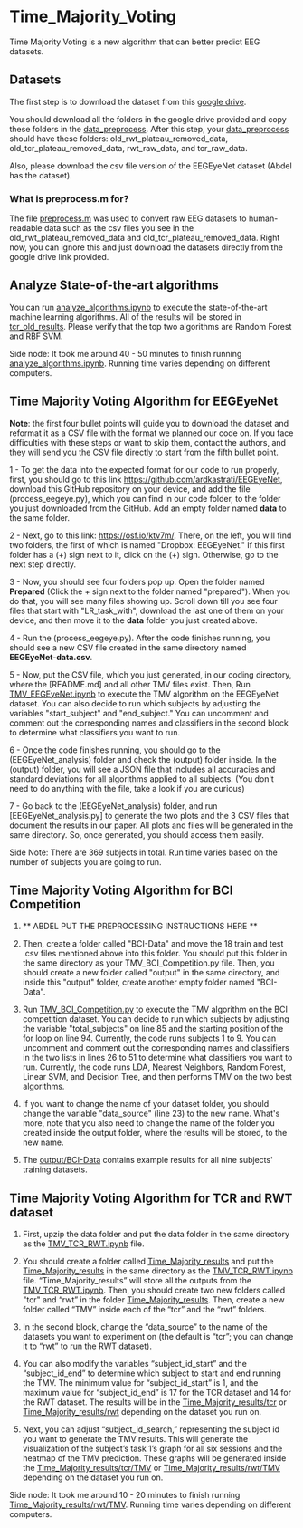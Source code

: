 # Time_Majority_Voting
Time Majority Voting is a new algorithm that can better predict EEG datasets. 

## Datasets

The first step is to download the dataset from this [google drive](https://drive.google.com/drive/u/1/folders/1dM5Lk2oBpfJrz6ByfYemG9eNkKJxpsAj).

You should download all the folders in the google drive provided and copy these folders in the [data_preprocess](data_preprocess). After this step, your [data_preprocess](data_preprocess) should have these folders: old_rwt_plateau_removed_data, old_tcr_plateau_removed_data, rwt_raw_data, and tcr_raw_data.

Also, please download the csv file version of the EEGEyeNet dataset (Abdel has the dataset).

### What is preprocess.m for?
The file [preprocess.m](data_preprocess/preprocess.m) was used to convert raw EEG datasets to human-readable data such as the csv files you see in the old_rwt_plateau_removed_data and old_tcr_plateau_removed_data. Right now, you can ignore this and just download the datasets directly from the google drive link provided.

## Analyze State-of-the-art algorithms

You can run [analyze_algorithms.ipynb](analyze_algorithms.ipynb) to execute the state-of-the-art machine learning algorithms. All of the results will be stored in [tcr_old_results](tcr_old_results). Please verify that the top two algorithms are Random Forest and RBF SVM. 

Side node: It took me around 40 - 50 minutes to finish running [analyze_algorithms.ipynb](analyze_algorithms.ipynb). Running time varies depending on different computers.

## Time Majority Voting Algorithm for EEGEyeNet

**Note**: the first four bullet points will guide you to download the dataset and reformat it as a CSV file with the format we planned our code on. If you face difficulties with these steps or want to skip them, contact the authors, and they will send you the CSV file directly to start from the fifth bullet point.

1 - To get the data into the expected format for our code to run properly, first, you should go to this link https://github.com/ardkastrati/EEGEyeNet, download this GitHub repository on your device, and add the file (process_eegeye.py), which you can find in our code folder, to the folder you just downloaded from the GitHub. Add an empty folder named **data** to the same folder. 

2 - Next, go to this link: https://osf.io/ktv7m/. There, on the left, you will find two folders, the first of which is named "Dropbox: EEGEyeNet." If this first folder has a (+) sign next to it, click on the (+) sign. Otherwise, go to the next step directly. 

3 - Now, you should see four folders pop up. Open the folder named **Prepared** (Click the + sign next to the folder named "prepared"). When you do that, you will see many files showing up. Scroll down till you see four files that start with "LR_task_with", download the last one of them on your device, and then move it to the **data** folder you just created above.

4 - Run the (process_eegeye.py). After the code finishes running, you should see a new CSV file created in the same directory named **EEGEyeNet-data.csv**.

5 - Now, put the CSV file, which you just generated, in our coding directory, where the [README.md] and all other TMV files exist. Then, Run [TMV_EEGEyeNet.ipynb](TMV_EEGEyeNet.ipynb) to execute the TMV algorithm on the EEGEyeNet dataset. You can also decide to run which subjects by adjusting the variables "start_subject" and "end_subject." You can uncomment and comment out the corresponding names and classifiers in the second block to determine what classifiers you want to run. 

6 - Once the code finishes running, you should go to the (EEGEyeNet_analysis) folder and check the (output) folder inside. In the (output) folder, you will see a JSON file that includes all accuracies and standard deviations for all algorithms applied to all subjects. (You don't need to do anything with the file, take a look if you are curious)

7 - Go back to the (EEGEyeNet_analysis) folder, and run [EEGEyeNet_analysis.py] to generate the two plots and the 3 CSV files that document the results in our paper. All plots and files will be generated in the same directory. So, once generated, you should access them easily.


Side Note: There are 369 subjects in total. Run time varies based on the number of subjects you are going to run.

## Time Majority Voting Algorithm for BCI Competition
1. ** ABDEL PUT THE PREPROCESSING INSTRUCTIONS HERE **

2. Then, create a folder called "BCI-Data" and move the 18 train and test .csv files mentioned above into this folder. You should put this folder in the same directory as your TMV_BCI_Competition.py file. Then, you should create a new folder called "output" in the same directory, and inside this "output" folder, create another empty folder named "BCI-Data".

3. Run [TMV_BCI_Competition.py](TMV_BCI_Competition.py) to execute the TMV algorithm on the BCI competition dataset. You can decide to run which subjects by adjusting the variable "total_subjects" on line 85 and the starting position of the for loop on line 94. Currently, the code runs subjects 1 to 9. You can uncomment and comment out the corresponding names and classifiers in the two lists in lines 26 to 51 to determine what classifiers you want to run. Currently, the code runs LDA, Nearest Neighbors, Random Forest, Linear SVM, and Decision Tree, and then performs TMV on the two best algorithms.

4. If you want to change the name of your dataset folder, you should change the variable "data_source" (line 23) to the new name. What's more, note that you also need to change the name of the folder you created inside the output folder, where the results will be stored, to the new name.

5. The [output/BCI-Data](output/BCI-Data/) contains example results for all nine subjects' training datasets.

## Time Majority Voting Algorithm for TCR and RWT dataset

1. First, upzip the data folder and put the data folder in the same directory as the [TMV_TCR_RWT.ipynb](TMV_TCR_RWT.ipynb) file. 

2. You should create a folder called [Time_Majority_results](Time_Majority_results) and put the [Time_Majority_results](Time_Majority_results) in the same directory as the [TMV_TCR_RWT.ipynb](TMV_TCR_RWT.ipynb) file. “Time_Majority_results” will store all the outputs from the [TMV_TCR_RWT.ipynb](TMV_TCR_RWT.ipynb). Then, you should create two new folders called "tcr"  and “rwt” in the folder [Time_Majority_results](Time_Majority_results). Then, create a new folder called “TMV” inside each of the “tcr” and the “rwt” folders. 

3. In the second block, change the “data_source” to the name of the datasets you want to experiment on (the default is “tcr”; you can change it to “rwt” to run the RWT dataset). 

4. You can also modify the variables “subject_id_start” and the “subject_id_end” to determine which subject to start and end running the TMV. The minimum value for “subject_id_start” is 1, and the maximum value for “subject_id_end” is 17 for the TCR dataset and 14 for the RWT dataset. The results will be in the [Time_Majority_results/tcr](Time_Majority_results/tcr/) or [Time_Majority_results/rwt](Time_Majority_results/rwt/) depending on the dataset you run on.

5. Next, you can adjust “subject_id_search,” representing the subject id you want to generate the TMV results. This will generate the visualization of the subject’s task 1’s graph for all six sessions and the heatmap of the TMV prediction. These graphs will be generated inside the [Time_Majority_results/tcr/TMV](Time_Majority_results/tcr/TMV/) or [Time_Majority_results/rwt/TMV](Time_Majority_results/rwt/TMV/) depending on the dataset you run on.

Side node: It took me around 10 - 20 minutes to finish running [Time_Majority_results/rwt/TMV](Time_Majority_results/rwt/TMV/). Running time varies depending on different computers.
